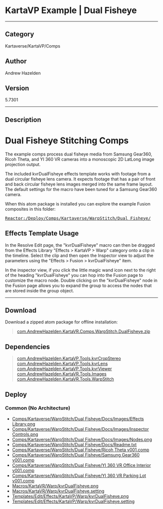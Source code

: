# KartaVP Example | Dual Fisheye
___

## Category
Kartaverse/KartaVP/Comps

## Author
Andrew Hazelden

## Version
5.7301

___

## Description
<h1>Dual Fisheye Stitching Comps</h1>

<p>The example comps process dual fisheye media from Samsung Gear360, Ricoh Theta, and YI 360 VR cameras into a monoscopic 2D LatLong image projection output.</p>

<p>The included kvrDualFisheye effects template works with footage from a dual circular fisheye lens camera. It expects footage that has a pair of front and back circular fisheye lens images merged into the same frame layout. The default settings for the macro have been tuned for a Samsung Gear360 camera.</p>

<p>When this atom package is installed you can explore the example Fusion composites in this folder:</p>
<pre><a href="file://Reactor:/Deploy/Comps/Kartaverse/WarpStitch/Dual Fisheye/">Reactor:/Deploy/Comps/Kartaverse/WarpStitch/Dual Fisheye/</a></pre>

<h2>Effects Template Usage</h2>
<p>In the Resolve Edit page, the "kvrDualFisheye" macro can then be dragged from the Effects Library "Effects &gt; KartaVP &gt; Warp" category onto a clip in the timeline. Select the clip and then open the Inspector view to adjust the parameters using the "Effects &gt; Fusion &gt; kvrDualFisheye" item.</p>

<p>In the inspector view, if you click the little magic wand icon next to the right of the heading "kvrDualFisheye" you can hop into the Fusion page to customize the macro node. Double clicking on the "kvrDualFisheye" node in the Fusion page allows you to expand the group to access the nodes that are stored inside the group object.</p>


___

## Download

Download a zipped atom package for offline installation:
> [com.AndrewHazelden.KartaVR.Comps.WarpStitch.DualFisheye.zip](https://gitlab.com/WeSuckLess/Reactor/-/archive/master/Reactor-master.zip?path=Atoms/com.AndrewHazelden.KartaVR.Comps.WarpStitch.DualFisheye)  

## Dependencies

> [com.AndrewHazelden.KartaVP.Tools.kvrCropStereo](com.AndrewHazelden.KartaVP.Tools.kvrCropStereo.md)  
> [com.AndrewHazelden.KartaVP.Tools.kvrLens](com.AndrewHazelden.KartaVP.Tools.kvrLens.md)  
> [com.AndrewHazelden.KartaVP.Tools.kvrViewer](com.AndrewHazelden.KartaVP.Tools.kvrViewer.md)  
> [com.AndrewHazelden.KartaVR.Tools.Images](com.AndrewHazelden.KartaVR.Tools.Images.md)  
> [com.AndrewHazelden.KartaVR.Tools.WarpStitch](com.AndrewHazelden.KartaVR.Tools.WarpStitch.md)  
## Deploy

### Common (No Architecture)

<ul>
<li><a href="https://gitlab.com/WeSuckLess/Reactor/-/blob/master/Atoms/com.AndrewHazelden.KartaVR.Comps.WarpStitch.DualFisheye/Comps/Kartaverse/WarpStitch/Dual Fisheye/Docs/Images/Effects Library.png?ref_type=heads">Comps/Kartaverse/WarpStitch/Dual Fisheye/Docs/Images/Effects Library.png</a></li>
<li><a href="https://gitlab.com/WeSuckLess/Reactor/-/blob/master/Atoms/com.AndrewHazelden.KartaVR.Comps.WarpStitch.DualFisheye/Comps/Kartaverse/WarpStitch/Dual Fisheye/Docs/Images/Inspector Controls.png?ref_type=heads">Comps/Kartaverse/WarpStitch/Dual Fisheye/Docs/Images/Inspector Controls.png</a></li>
<li><a href="https://gitlab.com/WeSuckLess/Reactor/-/blob/master/Atoms/com.AndrewHazelden.KartaVR.Comps.WarpStitch.DualFisheye/Comps/Kartaverse/WarpStitch/Dual Fisheye/Docs/Images/Nodes.png?ref_type=heads">Comps/Kartaverse/WarpStitch/Dual Fisheye/Docs/Images/Nodes.png</a></li>
<li><a href="https://gitlab.com/WeSuckLess/Reactor/-/blob/master/Atoms/com.AndrewHazelden.KartaVR.Comps.WarpStitch.DualFisheye/Comps/Kartaverse/WarpStitch/Dual Fisheye/Docs/Readme.txt?ref_type=heads">Comps/Kartaverse/WarpStitch/Dual Fisheye/Docs/Readme.txt</a></li>
<li><a href="https://gitlab.com/WeSuckLess/Reactor/-/blob/master/Atoms/com.AndrewHazelden.KartaVR.Comps.WarpStitch.DualFisheye/Comps/Kartaverse/WarpStitch/Dual Fisheye/Ricoh Theta v001.comp?ref_type=heads">Comps/Kartaverse/WarpStitch/Dual Fisheye/Ricoh Theta v001.comp</a></li>
<li><a href="https://gitlab.com/WeSuckLess/Reactor/-/blob/master/Atoms/com.AndrewHazelden.KartaVR.Comps.WarpStitch.DualFisheye/Comps/Kartaverse/WarpStitch/Dual Fisheye/Samsung Gear360 v001.comp?ref_type=heads">Comps/Kartaverse/WarpStitch/Dual Fisheye/Samsung Gear360 v001.comp</a></li>
<li><a href="https://gitlab.com/WeSuckLess/Reactor/-/blob/master/Atoms/com.AndrewHazelden.KartaVR.Comps.WarpStitch.DualFisheye/Comps/Kartaverse/WarpStitch/Dual Fisheye/YI 360 VR Office Interior v001.comp?ref_type=heads">Comps/Kartaverse/WarpStitch/Dual Fisheye/YI 360 VR Office Interior v001.comp</a></li>
<li><a href="https://gitlab.com/WeSuckLess/Reactor/-/blob/master/Atoms/com.AndrewHazelden.KartaVR.Comps.WarpStitch.DualFisheye/Comps/Kartaverse/WarpStitch/Dual Fisheye/YI 360 VR Parking Lot v001.comp?ref_type=heads">Comps/Kartaverse/WarpStitch/Dual Fisheye/YI 360 VR Parking Lot v001.comp</a></li>
<li><a href="https://gitlab.com/WeSuckLess/Reactor/-/blob/master/Atoms/com.AndrewHazelden.KartaVR.Comps.WarpStitch.DualFisheye/Macros/KartaVR/Warp/kvrDualFisheye.png?ref_type=heads">Macros/KartaVR/Warp/kvrDualFisheye.png</a></li>
<li><a href="https://gitlab.com/WeSuckLess/Reactor/-/blob/master/Atoms/com.AndrewHazelden.KartaVR.Comps.WarpStitch.DualFisheye/Macros/KartaVR/Warp/kvrDualFisheye.setting?ref_type=heads">Macros/KartaVR/Warp/kvrDualFisheye.setting</a></li>
<li><a href="https://gitlab.com/WeSuckLess/Reactor/-/blob/master/Atoms/com.AndrewHazelden.KartaVR.Comps.WarpStitch.DualFisheye/Templates/Edit/Effects/KartaVP/Warp/kvrDualFisheye.png?ref_type=heads">Templates/Edit/Effects/KartaVP/Warp/kvrDualFisheye.png</a></li>
<li><a href="https://gitlab.com/WeSuckLess/Reactor/-/blob/master/Atoms/com.AndrewHazelden.KartaVR.Comps.WarpStitch.DualFisheye/Templates/Edit/Effects/KartaVP/Warp/kvrDualFisheye.setting?ref_type=heads">Templates/Edit/Effects/KartaVP/Warp/kvrDualFisheye.setting</a></li>
</ul>
